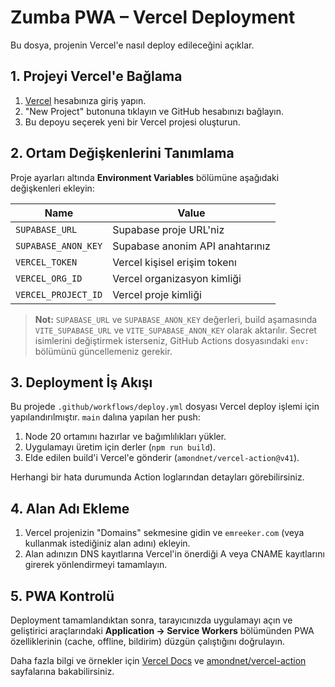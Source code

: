 # Zumba PWA – Vercel Deployment

Bu dosya, projenin Vercel'e nasıl deploy edileceğini açıklar.

## 1. Projeyi Vercel'e Bağlama

1. [Vercel](https://vercel.com/) hesabınıza giriş yapın.
2. "New Project" butonuna tıklayın ve GitHub hesabınızı bağlayın.
3. Bu depoyu seçerek yeni bir Vercel projesi oluşturun.

## 2. Ortam Değişkenlerini Tanımlama

Proje ayarları altında **Environment Variables** bölümüne aşağıdaki değişkenleri ekleyin:

| Name                  | Value                        |
| --------------------- | ---------------------------- |
| `SUPABASE_URL`        | Supabase proje URL'niz       |
| `SUPABASE_ANON_KEY`   | Supabase anonim API anahtarınız |
| `VERCEL_TOKEN`        | Vercel kişisel erişim tokenı |
| `VERCEL_ORG_ID`       | Vercel organizasyon kimliği  |
| `VERCEL_PROJECT_ID`   | Vercel proje kimliği         |

> **Not:** `SUPABASE_URL` ve `SUPABASE_ANON_KEY` değerleri, build aşamasında `VITE_SUPABASE_URL` ve `VITE_SUPABASE_ANON_KEY` olarak aktarılır. Secret isimlerini değiştirmek isterseniz, GitHub Actions dosyasındaki `env:` bölümünü güncellemeniz gerekir.

## 3. Deployment İş Akışı

Bu projede `.github/workflows/deploy.yml` dosyası Vercel deploy işlemi için yapılandırılmıştır. `main` dalına yapılan her push:

1. Node 20 ortamını hazırlar ve bağımlılıkları yükler.
2. Uygulamayı üretim için derler (`npm run build`).
3. Elde edilen build'i Vercel'e gönderir (`amondnet/vercel-action@v41`).

Herhangi bir hata durumunda Action loglarından detayları görebilirsiniz.

## 4. Alan Adı Ekleme

1. Vercel projenizin "Domains" sekmesine gidin ve `emreeker.com` (veya kullanmak istediğiniz alan adını) ekleyin.
2. Alan adınızın DNS kayıtlarına Vercel'in önerdiği A veya CNAME kayıtlarını girerek yönlendirmeyi tamamlayın.

## 5. PWA Kontrolü

Deployment tamamlandıktan sonra, tarayıcınızda uygulamayı açın ve geliştirici araçlarındaki **Application → Service Workers** bölümünden PWA özelliklerinin (cache, offline, bildirim) düzgün çalıştığını doğrulayın.

Daha fazla bilgi ve örnekler için [Vercel Docs](https://vercel.com/docs) ve [amondnet/vercel-action](https://github.com/amondnet/vercel-action) sayfalarına bakabilirsiniz.
